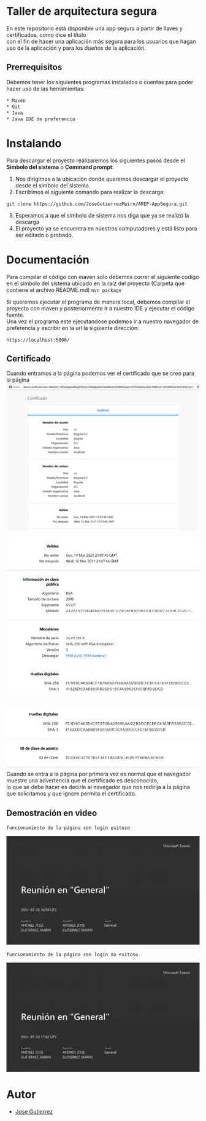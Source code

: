 # Taller de arquitectura segura
En este repositorio está disponible una app segura a partir de llaves y certificados, como dice el título  
con el fin de hacer una aplicación más segura para los usuarios que hagan uso de la aplicación y para los dueños de la aplicación.
## Prerrequisitos
Debemos tener los siguientes programas instalados o cuentas para poder hacer uso de las herramientas:
~~~
* Maven
* Git
* Java
* Java IDE de preferencia
~~~

# Instalando 
Para descargar el proyecto realizaremos los siguientes pasos desde el **Simbolo del sistema** o **Command prompt**:  
1. Nos dirigimos a la ubicación donde queremos descargar el proyecto desde el simbolo del sistema.  
2. Escribimos el siguiente comando para realizar la descarga:  
~~~
git clone https://github.com/JoseGutierrezMairn/AREP-AppSegura.git
~~~
3. Esperamos a que el simbolo de sistema nos diga que ya se realizó la descarga  
4. El proyecto ya se encuentra en nuestros computadores y está listo para ser editado o probado.  
  
# Documentación
Para compilar el código con maven solo debemos correr el siguiente codigo en el símbolo del sistema ubicado en la raíz del proyecto (Carpeta que contiene el archivo README.md)
`mvn package`

Si queremos ejecutar el programa de manera local, debemos compilar el proyecto con maven y posteriormente ir a nuestro IDE y ejecutar el código fuente.  
Una vez el programa este ejecutandose podemos ir a nuestro navegador de preferencia y escribir en la url la siguiente dirección:  
~~~
https://localhost:5000/  
~~~
## Certificado
Cuando entramos a la página podemos ver el certificado que se creó para la página  
![Imagenes](https://github.com/JoseGutierrezMairn/AREP-AppSegura/blob/master/img/certificado1.PNG?raw=true)  

![Imagenes](https://github.com/JoseGutierrezMairn/AREP-AppSegura/blob/master/img/certificado2.PNG?raw=true)  

![Imagenes](https://github.com/JoseGutierrezMairn/AREP-AppSegura/blob/master/img/certificado3.PNG?raw=true)  
Cuando se entra a la página por primera vez es normal que el navegador muestre una advertencia que el certificado es desconocido,  
lo que se debe hacer es decirle al navegador que nos redirija a la página que solicitamos y que ignore permita el certificado.  

## Demostración en video
~~~
funcionamiento de la página con login exitoso
~~~  
![gifautsuccess](https://github.com/JoseGutierrezMairn/AREP-AppSegura/blob/master/img/authenticationSuccessful.gif)
~~~
funcionamiento de la página con login no exitoso
~~~  
![gifautsuccess](https://github.com/JoseGutierrezMairn/AREP-AppSegura/blob/master/img/noAuthentication.gif)

# Autor
* [Jose Gutierrez](https://github.com/JoseGutierrezMairn)